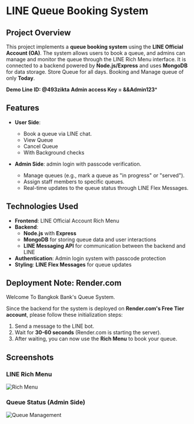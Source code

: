 # LINE Queue Booking System

## Project Overview
This project implements a **queue booking system** using the **LINE Official Account (OA)**. The system allows users to book a queue, and admins can manage and monitor the queue through the LINE Rich Menu interface. It is connected to a backend powered by **Node.js/Express** and uses **MongoDB** for data storage. Store Queue for all days. Booking and Manage queue of only **Today**.

**Demo Line ID: @493zikta** 
**Admin access Key = &&Admin123***   

## Features
- **User Side**: 
  - Book a queue via LINE chat.
  - View Queue
  - Cancel Queue
  - With Background checks

- **Admin Side**:
   admin login with passcode verification.
  - Manage queues (e.g., mark a queue as "in progress" or "served").
  - Assign staff members to specific queues.
  - Real-time updates to the queue status through LINE Flex Messages.

## Technologies Used
- **Frontend**: LINE Official Account Rich Menu
- **Backend**:
  - **Node.js** with **Express**
  - **MongoDB** for storing queue data and user interactions
  - **LINE Messaging API** for communication between the backend and LINE
- **Authentication**: Admin login system with passcode protection
- **Styling**: **LINE Flex Messages** for queue updates

## Deployment Note: Render.com

Welcome To Bangkok Bank's Queue System.

Since the backend for the system is deployed on **Render.com's Free Tier account**, please follow these initialization steps:

1. Send a message to the LINE bot.
2. Wait for **30-60 seconds** (Render.com is starting the server).
3. After waiting, you can now use the **Rich Menu** to book your queue.

## Screenshots
### LINE Rich Menu
![Rich Menu](https://drive.google.com/uc?id=1VLI3LascGqvGUL8XcASGQ01X69JgSlg8)

### Queue Status (Admin Side)
![Queue Management](https://drive.google.com/uc?id=10e9psbHFVOCY3uHNC0imAET18gznOT_K)
